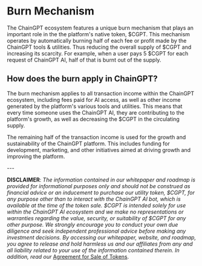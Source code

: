 # Burn Mechanism

The ChainGPT ecosystem features a unique burn mechanism that plays an important role in the the platform's native token, $CGPT. This mechanism operates by automatically burning half of each fee or profit made by the ChainGPT tools & utilities. Thus reducing the overall supply of $CGPT and increasing its scarcity. For example, when a user pays 5 $CGPT for each request of ChainGPT AI, half of that is burnt out of the supply.&#x20;

## How does the burn apply in ChainGPT?

The burn mechanism applies to all transaction income within the ChainGPT ecosystem, including fees paid for AI access, as well as other income generated by the platform's various tools and utilities. This means that every time someone uses the ChainGPT AI, they are contributing to the platform's growth, as well as decreasing the $CGPT in the circulating supply.

The remaining half of the transaction income is used for the growth and sustainability of the ChainGPT platform. This includes funding for development, marketing, and other initiatives aimed at driving growth and improving the platform.&#x20;

\---

**DISCLAIMER**: _The information contained in our whitepaper and roadmap is provided for informational purposes only and should not be construed as financial advice or an inducement to purchase our utility token, $CGPT, for any purpose other than to interact with the ChainGPT AI bot, which is available at the time of the token sale. $CGPT is intended solely for use within the ChainGPT AI ecosystem and we make no representations or warranties regarding the value, security, or suitability of $CGPT for any other purpose. We strongly encourage you to conduct your own due diligence and seek independent professional advice before making any investment decisions. By accessing our whitepaper, website, and roadmap, you agree to release and hold harmless us and our affiliates from any and all liability related to your use of the information contained therein.  In addition, read our_ [Agreement for Sale of Tokens](https://www.chaingpt.org/licences).
